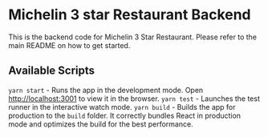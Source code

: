 # Michelin 3 star Restaurant Backend
This is the backend code for Michelin 3 Star Restaurant. Please refer to the main README on how to get started.

## Available Scripts
`yarn start` - Runs the app in the development mode. Open [http://localhost:3001](http://localhost:3001) to view it in the browser.
`yarn test` - Launches the test runner in the interactive watch mode.
`yarn build` - Builds the app for production to the `build` folder. It correctly bundles React in production mode and optimizes the build for the best performance.
